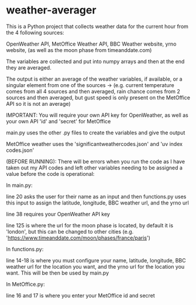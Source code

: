 # weather-averager
This is a Python project that collects weather data for the current hour from the 4 following sources: 

OpenWeather API, MetOffice Weather API, BBC Weather website, yrno website, (as well as the moon phase from timeanddate.com)

The variables are collected and put into numpy arrays and then at the end they are averaged.

The output is either an average of the weather variables, if available, or a singular element from one of the sources
-> (e.g. current temperature comes from all 4 sources and then averaged, rain chance comes from 2 sources and then averaged,
but gust speed is only present on the MetOffice API so it is not an average)

IMPORTANT: You will require your own API key for OpenWeather, as well as your own API 'id' and 'secret' for MetOffice

main.py uses the other .py files to create the variables and give the output

MetOffice weather uses the 'significantweathercodes.json' and 'uv index codes.json'


(BEFORE RUNNING): There will be errors when you run the code as I have taken out my API codes and left other variables needing to be assigned a value before the code is operational:

In main.py:

line 20 asks the user for their name as an input and then functions.py uses this input to assign the latitude, longitude, BBC weather url, and the yrno url

line 38 requires your OpenWeather API key

line 125 is where the url for the moon phase is located, by default it is 'london', but this can be changed to other cities (e.g. 'https://www.timeanddate.com/moon/phases/france/paris')

In functions.py:

line 14-18 is where you must configure your name, latitude, longitude, BBC weather url for the location you want, and the yrno url for the location you want. This will be then be used by main.py


In MetOffice.py:

line 16 and 17 is where you enter your MetOffice id and secret
